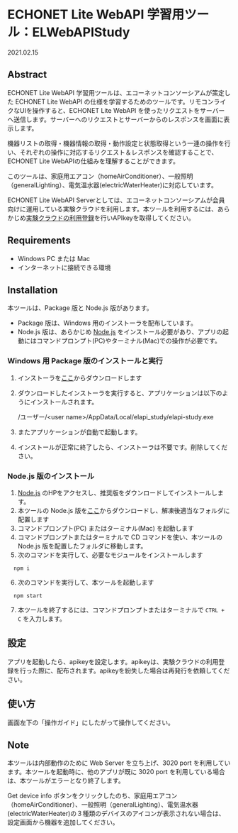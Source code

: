 # ECHONET Lite WebAPI 学習用ツール：ELWebAPIStudy

2021.02.15

## Abstract

ECHONET Lite WebAPI 学習用ツールは、エコーネットコンソーシアムが策定した ECHONET Lite WebAPI の仕様を学習するためのツールです。リモコンライクなUIを操作すると、ECHONET Lite WebAPI を使ったリクエストをサーバーへ送信します。サーバーへのリクエストとサーバーからのレスポンスを画面に表示します。

機器リストの取得・機器情報の取得・動作設定と状態取得という一連の操作を行い、それぞれの操作に対応するリクエスト＆レスポンスを確認することで、ECHONET Lite WebAPIの仕組みを理解することができます。

このツールは、家庭用エアコン（homeAirConditioner）、一般照明（generalLighting）、電気温水器(electricWaterHeater)に対応しています。

ECHONET Lite WebAPI Serverとしては、エコーネットコンソーシアムが会員向けに運用している実験クラウドを利用します。本ツールを利用するには、あらかじめ[実験クラウドの利用登録](https://echonet.jp/echonet-lite-web-api-info/)を行いAPIkeyを取得してください。


## Requirements

- Windows PC または Mac
- インターネットに接続できる環境

## Installation

本ツールは、Package 版と Node.js 版があります。

- Package 版は、Windows 用のインストーラを配布しています。
- Node.js 版は、あらかじめ [Node.js](https://nodejs.org/ja/) をインストール必要があり、アプリの起動にはコマンドプロンプト(PC)やターミナル(Mac)での操作が必要です。

### Windows 用 Package 版のインストールと実行

1. インストーラを[ここ](http://sh-center.org/120620/downloads/elapistudy010Setup.exe)からダウンロードします
2. ダウンロードしたインストーラを実行すると、アプリケーションは以下のようにインストールされます。

    /ユーザー/\<user name>/AppData/Local/elapi_study/elapi-study.exe
3. またアプリケーションが自動で起動します。
4. インストールが正常に終了したら、インストーラは不要です。削除してください。

### Node.js 版のインストール

1. [Node.js](https://nodejs.org/ja/) のHPをアクセスし、推奨版をダウンロードしてインストールします。
2. 本ツールの Node.js 版を[ここ](https://github.com/KAIT-HEMS/ELWebAPIStudy)からダウンロードし、解凍後適当なフォルダに配置します
3. コマンドプロンプト(PC) またはターミナル(Mac) を起動します
4. コマンドプロンプトまたはターミナルで CD コマンドを使い、本ツールの Node.js 版を配置したフォルダに移動します。
5. 次のコマンドを実行して、必要なモジュールをインストールします

```
  npm i
```

6. 次のコマンドを実行して、本ツールを起動します

```
  npm start
```

7. 本ツールを終了するには、コマンドプロンプトまたはターミナルで ```CTRL + C``` を入力します。

## 設定

アプリを起動したら、apikeyを設定します。apikeyは、実験クラウドの利用登録を行った際に、配布されます。apikeyを紛失した場合は再発行を依頼してください。

## 使い方

画面左下の「操作ガイド」にしたがって操作してください。

## Note

本ツールは内部動作のために Web Server を立ち上げ、3020 port を利用しています。本ツールを起動時に、他のアプリが既に 3020 port を利用している場合は、本ツールがエラーとなり終了します。

Get device info ボタンをクリックしたのち、家庭用エアコン（homeAirConditioner）、一般照明（generalLighting）、電気温水器(electricWaterHeater)の３種類のデバイスのアイコンが表示されない場合は、 設定画面から機器を追加してください。
